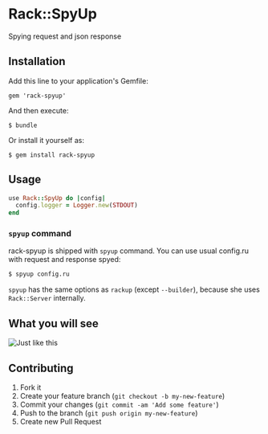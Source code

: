 # Rack::SpyUp

Spying request and json response

## Installation

Add this line to your application's Gemfile:

    gem 'rack-spyup'

And then execute:

    $ bundle

Or install it yourself as:

    $ gem install rack-spyup

## Usage

```ruby
use Rack::SpyUp do |config|
  config.logger = Logger.new(STDOUT)
end
```

### `spyup` command

rack-spyup is shipped with `spyup` command.
You can use usual config.ru with request and response spyed:

```bash
$ spyup config.ru
```

`spyup` has the same options as `rackup` (except `--builder`),
because she uses `Rack::Server` internally.

## What you will see

![Just like this](https://raw.github.com/udzura/rack-spyup/master/docs/spyup.png)


## Contributing

1. Fork it
2. Create your feature branch (`git checkout -b my-new-feature`)
3. Commit your changes (`git commit -am 'Add some feature'`)
4. Push to the branch (`git push origin my-new-feature`)
5. Create new Pull Request
